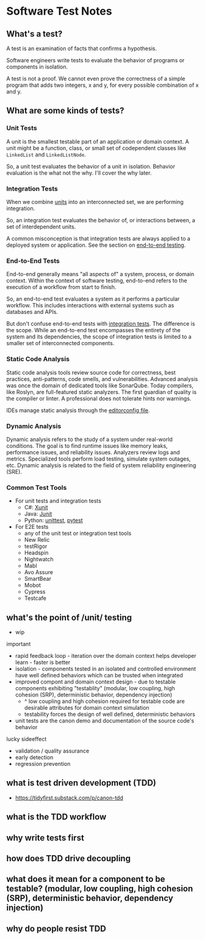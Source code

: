 # Software Test Notes

## What's a test?
A test is an examination of facts that confirms a hypothesis.

Software engineers write tests to evaluate the behavior of programs or components in isolation.

A test is not a proof. We cannot even prove the correctness of a simple program that adds two integers, x and y, for every possible combination of x and y.

## What are some kinds of tests?

### Unit Tests
A unit is the smallest testable part of an application or domain context. A unit might be a function, class, or small set of codependent classes like `LinkedList` and `LinkedListNode`. 

So, a unit test evaluates the behavior of a unit in isolation. Behavior evaluation is the what not the why. I'll cover the why later.

### Integration Tests
When we combine [units](#unit-tests) into an interconnected set, we are performing integration. 

So, an integration test evaluates the behavior of, or interactions between, a set of interdependent units.

A common misconception is that integration tests are always applied to a deployed system or application. See the section on [end-to-end testing](#end-to-end-tests).

### End-to-End Tests
End-to-end generally means "all aspects of" a system, process, or domain context. Within the context of software testing, end-to-end refers to the execution of a workflow from start to finish.

So, an end-to-end test evaluates a system as it performs a particular workflow. This includes interactions with external systems such as databases and APIs. 

But don't confuse end-to-end tests with [integration tests](#integration-tests). The difference is the scope. While an end-to-end test encompasses the entirety of the system and its dependencies, the scope of integration tests is limited to a smaller set of interconnected components.

### Static Code Analysis
Static code analysis tools review source code for correctness, best practices, anti-patterns, code smells, and vulnerabilities. Advanced analysis was once the domain of dedicated tools like SonarQube. Today compilers, like Roslyn, are full-featured static analyzers. The first guardian of quality is the compiler or linter. A professional does not tolerate hints nor warnings.

IDEs manage static analysis through the [editorconfig file](https://editorconfig.org/). 

### Dynamic Analysis
Dynamic analysis refers to the study of a system under real-world conditions. The goal is to find runtime issues like memory leaks, performance issues, and reliability issues. Analyzers review logs and metrics. Specialized tools perform load testing, simulate system outages, etc. Dynamic analysis is related to the field of system reliability engineering (SRE).

### Common Test Tools
- For unit tests and integration tests
  - C#: [Xunit](https://xunit.net/)
  - Java: [Junit](https://junit.org/)
  - Python: [unittest](https://docs.python.org/3/library/unittest.html), [pytest](https://docs.pytest.org/)
- For E2E tests
  - any of the unit test or integration test tools
  - New Relic
  - testRigor
  - Headspin
  - Nightwatch
  - Mabl
  - Avo Assure
  - SmartBear
  - Mobot
  - Cypress
  - Testcafe

## what's the point of /unit/ testing
- wip
  
important
- rapid feedback loop - iteration over the domain context helps developer learn - faster is better
- isolation - components tested in an isolated and controlled environment have well defined behaviors which can be trusted when integrated
- improved compont and domain context design - due to testable components exhibiting "testablity" (modular, low coupling, high cohesion (SRP), deterministic behavior, dependency injection)
  - ^ low coupling and high cohesion required for testable code are desirable attributes for domain context simulation
  - testability forces the design of well defined, deterministic behaviors
- unit tests are the canon demo and documentation of the source code's behavior

lucky sideeffect
- validation / quality assurance
- early detection
- regression prevention



## what is test driven development (TDD)
- https://tidyfirst.substack.com/p/canon-tdd
## what is the TDD workflow
## why write tests first
## how does TDD drive decoupling
## what does it mean for a component to be testable? (modular, low coupling, high cohesion (SRP), deterministic behavior, dependency injection)
## why do people resist TDD
## 
